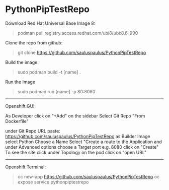 # PythonPipTestRepo


Download Red Hat Universal Base Image 8:
>podman pull registry.access.redhat.com/ubi8/ubi:8.6-990

Clone the repo from github:
>git clone https://github.com/sauluspaulus/PythonPipTestRepo

Build the image:
>sudo podman build -t [name] .

Run the Image
>sudo podman run [name] -p 80:8080


___________________
Openshift GUI:

As Developer click on "+Add" on the sidebar
Select Git Repo "From Dockerfile"

under Git Repo URL paste: https://github.com/sauluspaulus/PythonPipTestRepo
as Builder Image select Python
Choose a Name
Select "Create a route to the Application
and under Advanced options choose a Target port e.g. 8080
click on "Create"
To see the site click under Topology on the pod click on "open URL"

___________________
Openshift Terminal:

>oc new-app https://github.com/sauluspaulus/PythonPipTestRepo
>oc expose service pythonpiptestrepo
